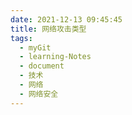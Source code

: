```yaml
---
date: 2021-12-13 09:45:45
title: 网络攻击类型
tags:
  - myGit
  - learning-Notes
  - document
  - 技术
  - 网络
  - 网络安全
---
```


